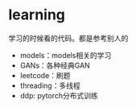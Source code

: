 # learning
学习的时候看的代码。都是参考别人的
- models：models相关的学习
- GANs：各种经典GAN
- leetcode：刷题
- threading：多线程
- ddp: pytorch分布式训练
